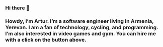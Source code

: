 ### Hi there 👋
### Howdy, I’m Artur. I’m a software engineer living in Armenia, Yerevan. I am a fan of technology, cycling, and programming. I’m also interested in video games and gym. You can hire me with a click on the button above.

<!--
**artavdalyan/artavdalyan** is a ✨ _special_ ✨ repository because its `README.md` (this file) appears on your GitHub profile.

Here are some ideas to get you started:

- 🔭 I’m currently working on ...
- 🌱 I’m currently learning ...
- 👯 I’m looking to collaborate on ...
- 🤔 I’m looking for help with ...
- 💬 Ask me about ...
- 📫 How to reach me: ...
- 😄 Pronouns: ...
- ⚡ Fun fact: ...
-->
